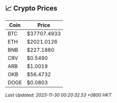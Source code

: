 ## 📈 Crypto Prices

| Coin | Price |
| ---- | ----- |
| BTC | $37707.4933 |
| ETH | $2021.0126 |
| BNB | $227.1880 |
| CRV | $0.5490 |
| ARB | $1.0019 |
| OKB | $56.4732 |
| DOGE | $0.0803 |

_Last Updated: 2023-11-30 00:20:32.53 +0800 HKT_